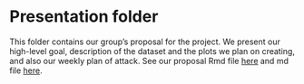 Presentation folder
================

This folder contains our group’s proposal for the project. We present
our high-level goal, description of the dataset and the plots we plan on
creating, and also our weekly plan of attack. See our proposal Rmd file
[here](Proposal.Rmd) and md file [here](Proposal.md).
